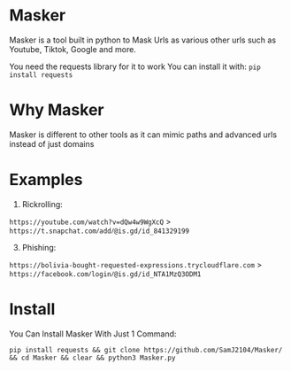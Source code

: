 # Masker

Masker is a tool built in python to Mask Urls as various other urls such as Youtube, Tiktok, Google and more.

You need the requests library for it to work
You can install it with:
```pip install requests```

# Why Masker

Masker is different to other tools as it can mimic paths and advanced urls instead of just domains

# Examples
1. Rickrolling:

```https://youtube.com/watch?v=dQw4w9WgXcQ``` > ```https://t.snapchat.comⳆaddⳆ@is.gd/id_841329199```

3. Phishing:

```https://bolivia-bought-requested-expressions.trycloudflare.com``` > ```https://facebook.comⳆloginⳆ@is.gd/id_NTA1MzQ3ODM1```

# Install

You Can Install Masker With Just 1 Command:

```pip install requests && git clone https://github.com/SamJ2104/Masker/ && cd Masker && clear && python3 Masker.py```

